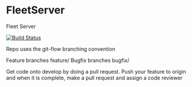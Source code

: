 # FleetServer
Fleet Server

[![Build Status](https://travis-ci.org/FleetingMotivations/FleetServer.svg?branch=develop)](https://travis-ci.org/FleetingMotivations/FleetServer)

Repo uses the git-flow branching convention

Feature branches feature/<feature-name>
Bugfix branches bugfix/<bugfix-name>

Get code onto develop by doing a pull request. Push your feature to origin and when it is complete, make a pull request and assign a code reviewer


